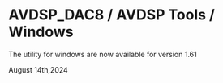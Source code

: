 # AVDSP_DAC8 / AVDSP Tools / Windows

The utility for windows are now available for version 1.61

August 14th,2024
